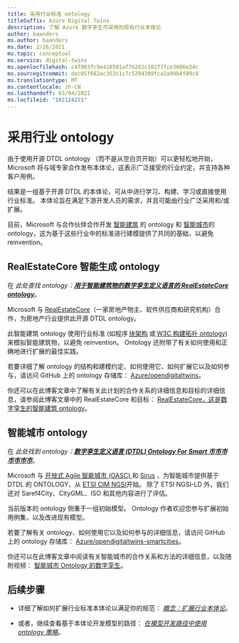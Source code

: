 ```yaml
---
title: 采用行业标准 ontology
titleSuffix: Azure Digital Twins
description: 了解 Azure 数字孪生可采用的现有行业本体论
author: baanders
ms.author: baanders
ms.date: 2/26/2021
ms.topic: conceptual
ms.service: digital-twins
ms.openlocfilehash: c4f003fc9e418501af76281c10277fce3606e24c
ms.sourcegitcommit: dac05f662ac353c1c7c5294399fca2a99b4f89c8
ms.translationtype: MT
ms.contentlocale: zh-CN
ms.lasthandoff: 03/04/2021
ms.locfileid: "102124221"
---
```

# <a name="adopting-an-industry-ontology"></a>采用行业 ontology

由于使用开源 DTDL ontology （而不是从空白页开始）可以更轻松地开始，Microsoft 将与域专家合作发布本体论，这表示广泛接受的行业约定，并支持各种客户用例。 

结果是一组基于开源 DTDL 的本体论，可从中进行学习、构建、学习或直接使用行业标准。 本体论旨在满足下游开发人员的需求，并且可能由行业广泛采用和/或扩展。

目前，Microsoft 与合作伙伴合作开发 [智能建筑](#realestatecore-smart-building-ontology) 的 ontology 和 [智能城市](#smart-cities-ontology)的 ontology，这为基于这些行业中的标准进行建模提供了共同的基础，以避免 reinvention。 

## <a name="realestatecore-smart-building-ontology"></a>RealEstateCore 智能生成 ontology

在 *此处查找 ontology：[**用于智能建筑物的数字孪生定义语言的 RealEstateCore ontology**](https://github.com/Azure/opendigitaltwins-building)*。

Microsoft 与 [RealEstateCore](https://www.realestatecore.io/)（一家房地产物主、软件供应商和研究机构）合作，为房地产行业提供此开源 DTDL ontology。

此智能建筑 ontology 使用行业标准 (如程序 [块架构](https://brickschema.org/ontology/) 或 [W3C 构建拓扑 ontology](https://w3c-lbd-cg.github.io/bot/index.html)) 来模拟智能建筑物，以避免 reinvention。 Ontology 还附带了有关如何使用和正确地进行扩展的最佳实践。 

若要详细了解 ontology 的结构和建模约定、如何使用它、如何扩展它以及如何参与，请访问 GitHub 上的 ontology 存储库： [Azure/opendigitaltwins](https://github.com/Azure/opendigitaltwins-building)。 

你还可以在此博客文章中了解有关此计划的合作关系的详细信息和目标的详细信息，请参阅此博客文章中的 RealEstateCore 和目标： [RealEstateCore，这是数字孪生的智能建筑 ontology](https://techcommunity.microsoft.com/t5/internet-of-things/realestatecore-a-smart-building-ontology-for-digital-twins-is/ba-p/1914794)。

## <a name="smart-cities-ontology"></a>智能城市 ontology

在 *此处找到 ontology：[**数字孪生定义语言 (DTDL) Ontology For Smart 市市市市市市市**](https://github.com/Azure/opendigitaltwins-smartcities)*。

Microsoft 与 [开放式 Agile 智能城市 (OASC) ](https://oascities.org/) 和 [Sirus](https://sirus.be/) ，为智能城市提供基于 DTDL 的 ONTOLOGY，从 [ETSI CIM NGSI](https://www.etsi.org/committee/cim)开始。 除了 ETSI NGSI-LD 外，我们还对 Saref4City、CityGML、ISO 和其他内容进行了评估。

当前版本的 ontology 侧重于一组初始模型。 Ontology 作者欢迎您参与扩展初始用例集，以及改进现有模型。 

若要了解有关 ontology、如何使用它以及如何参与的详细信息，请访问 GitHub 上的 ontology 存储库： [Azure/opendigitaltwins-smartcities](https://github.com/Azure/opendigitaltwins-smartcities)。 

你还可以在此博客文章中阅读有关智能城市的合作关系和方法的详细信息，以及随附视频： [智能城市 Ontology 的数字孪生](https://techcommunity.microsoft.com/t5/internet-of-things/smart-cities-ontology-for-digital-twins/ba-p/2166585)。

## <a name="next-steps"></a>后续步骤

* 详细了解如何扩展行业标准本体论以满足你的规范： [*概念：扩展行业本体论*](concepts-ontologies-extend.md)。

* 或者，继续查看基于本体论开发模型的路径： [*在模型开发路径中使用 ontology 策略*](concepts-ontologies.md#using-ontology-strategies-in-a-model-development-path)。